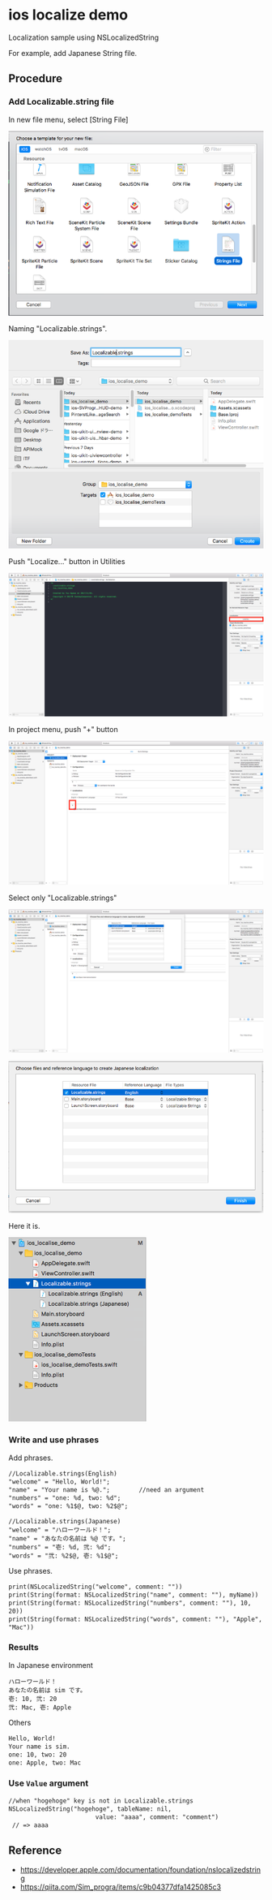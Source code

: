 # ios localize demo
Localization sample using NSLocalizedString

For example, add Japanese String file.

## Procedure
### Add Localizable.string file
In new file menu, select [String File]

![](https://github.com/sahara-ooga/ios_localize_demo/raw/image/images/スクリーンショット%202017-11-01%2013.20.22.png)

Naming "Localizable.strings".

![](https://github.com/sahara-ooga/ios_localize_demo/raw/image/images/スクリーンショット%202017-11-01%2013.20.59.png)

Push "Localize..." button in Utilities

![](https://github.com/sahara-ooga/ios_localize_demo/raw/image/images/スクリーンショット%202017-11-01%2013.21.31.png)

In project menu, push "+" button

![](https://github.com/sahara-ooga/ios_localize_demo/raw/image/images/スクリーンショット%202017-11-01%2013.22.31.png)

Select only "Localizable.strings"

![](https://github.com/sahara-ooga/ios_localize_demo/raw/image/images/スクリーンショット%202017-11-01%2013.23.02.png)

![](https://github.com/sahara-ooga/ios_localize_demo/raw/image/images/スクリーンショット%202017-11-01%2013.23.10.png)

Here it is.

![](https://github.com/sahara-ooga/ios_localize_demo/raw/image/images/スクリーンショット%202017-11-01%2013.23.36.png)

### Write and use phrases
Add phrases.

```
//Localizable.strings(English)
"welcome" = "Hello, World!";
"name" = "Your name is %@.";		//need an argument
"numbers" = "one: %d, two: %d";
"words" = "one: %1$@, two: %2$@";
```

```
//Localizable.strings(Japanese)
"welcome" = "ハローワールド！";
"name" = "あなたの名前は %@ です。";
"numbers" = "壱: %d, 弐: %d";
"words" = "弐: %2$@, 壱: %1$@";
```

Use phrases.

```
print(NSLocalizedString("welcome", comment: ""))
print(String(format: NSLocalizedString("name", comment: ""), myName))
print(String(format: NSLocalizedString("numbers", comment: ""), 10, 20))
print(String(format: NSLocalizedString("words", comment: ""), "Apple", "Mac"))
```

### Results
In Japanese environment

```
ハローワールド！
あなたの名前は sim です。
壱: 10, 弐: 20
弐: Mac, 壱: Apple
```
         
Others

```
Hello, World!
Your name is sim.
one: 10, two: 20
one: Apple, two: Mac
```

### Use `Value` argument

```
//when "hogehoge" key is not in Localizable.strings
NSLocalizedString("hogehoge", tableName: nil, 
						value: "aaaa", comment: "comment")
 // => aaaa
```

## Reference
- https://developer.apple.com/documentation/foundation/nslocalizedstring
- https://qiita.com/Sim_progra/items/c9b04377dfa1425085c3
